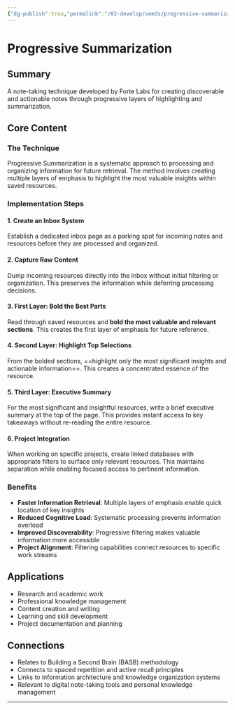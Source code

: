 ```yaml
---
{"dg-publish":true,"permalink":"/02-develop/seeds/progressive-summarization/","title":"Progressive Summarization","tags":["note-taking","knowledge-management","productivity","information-organization"]}
---
```



# Progressive Summarization

## Summary
A note-taking technique developed by Forte Labs for creating discoverable and actionable notes through progressive layers of highlighting and summarization.

## Core Content

### The Technique
Progressive Summarization is a systematic approach to processing and organizing information for future retrieval. The method involves creating multiple layers of emphasis to highlight the most valuable insights within saved resources.

### Implementation Steps

#### 1. Create an Inbox System
Establish a dedicated inbox page as a parking spot for incoming notes and resources before they are processed and organized.

#### 2. Capture Raw Content
Dump incoming resources directly into the inbox without initial filtering or organization. This preserves the information while deferring processing decisions.

#### 3. First Layer: Bold the Best Parts
Read through saved resources and **bold the most valuable and relevant sections**. This creates the first layer of emphasis for future reference.

#### 4. Second Layer: Highlight Top Selections
From the bolded sections, ==highlight only the most significant insights and actionable information==. This creates a concentrated essence of the resource.

#### 5. Third Layer: Executive Summary
For the most significant and insightful resources, write a brief executive summary at the top of the page. This provides instant access to key takeaways without re-reading the entire resource.

#### 6. Project Integration
When working on specific projects, create linked databases with appropriate filters to surface only relevant resources. This maintains separation while enabling focused access to pertinent information.

### Benefits
- **Faster Information Retrieval**: Multiple layers of emphasis enable quick location of key insights
- **Reduced Cognitive Load**: Systematic processing prevents information overload
- **Improved Discoverability**: Progressive filtering makes valuable information more accessible
- **Project Alignment**: Filtering capabilities connect resources to specific work streams

## Applications
- Research and academic work
- Professional knowledge management
- Content creation and writing
- Learning and skill development
- Project documentation and planning

## Connections
- Relates to Building a Second Brain (BASB) methodology
- Connects to spaced repetition and active recall principles
- Links to information architecture and knowledge organization systems
- Relevant to digital note-taking tools and personal knowledge management

---
